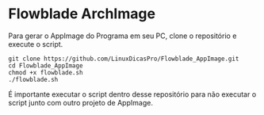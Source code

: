 # Flowblade ArchImage

Para gerar o AppImage do Programa em seu PC, clone o repositório e execute o script.
```
git clone https://github.com/LinuxDicasPro/Flowblade_AppImage.git
cd Flowblade_AppImage
chmod +x flowblade.sh
./flowblade.sh
```

É importante executar o script dentro desse repositório para não executar o script
junto com outro projeto de AppImage.
